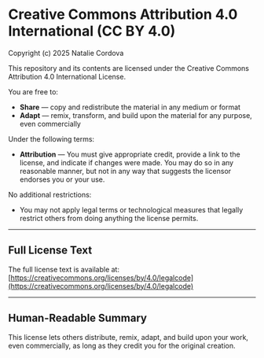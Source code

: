 # Creative Commons Attribution 4.0 International (CC BY 4.0)

Copyright (c) 2025 Natalie Cordova

This repository and its contents are licensed under the Creative Commons Attribution 4.0 International License.

You are free to:
- **Share** — copy and redistribute the material in any medium or format
- **Adapt** — remix, transform, and build upon the material for any purpose, even commercially

Under the following terms:
- **Attribution** — You must give appropriate credit, provide a link to the license, and indicate if changes were made. 
  You may do so in any reasonable manner, but not in any way that suggests the licensor endorses you or your use.

No additional restrictions:
- You may not apply legal terms or technological measures that legally restrict others from doing anything the license permits.

---

## Full License Text
The full license text is available at:  
[https://creativecommons.org/licenses/by/4.0/legalcode](https://creativecommons.org/licenses/by/4.0/legalcode)

---

## Human-Readable Summary
This license lets others distribute, remix, adapt, and build upon your work, even commercially, as long as they credit you for the original creation. 